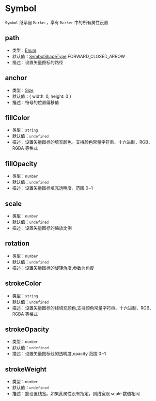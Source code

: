 # Symbol

`Symbol` 继承自 `Marker`，享有 `Marker` 中的所有属性设置

## path

- 类型：[Enum](/guide/constants.html#symbolshapetype)
- 默认值：[SymbolShapeType](/guide/constants.html#symbolshapetype).FORWARD_CLOSED_ARROW
- 描述：设置矢量图标的路径

## anchor

- 类型：[Size](/api/#size)
- 默认值：{ width: 0, height: 0 }
- 描述：符号的位置偏移值

## fillColor

- 类型：`string`
- 默认值：`undefined`
- 描述：设置矢量图标的填充颜色。支持颜色常量字符串、十六进制、RGB、RGBA 等格式

## fillOpacity

- 类型：`number`
- 默认值：`undefined`
- 描述：设置矢量图标填充透明度，范围 0~1

## scale

- 类型：`number`
- 默认值：`undefined`
- 描述：设置矢量图标的缩放比例

## rotation

- 类型：`number`
- 默认值：`undefined`
- 描述：设置矢量图标的旋转角度,参数为角度

## strokeColor

- 类型：`string`
- 默认值：`undefined`
- 描述：设置矢量图标的线填充颜色,支持颜色常量字符串、十六进制、RGB、RGBA 等格式

## strokeOpacity

- 类型：`number`
- 默认值：`undefined`
- 描述：设置矢量图标线的透明度,opacity 范围 0~1

## strokeWeight

- 类型：`number`
- 默认值：`undefined`
- 描述：旋设置线宽。如果此属性没有指定，则线宽跟 scale 数值相同
